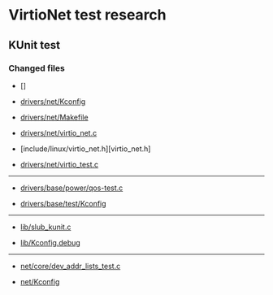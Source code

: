 # VirtioNet test research

## KUnit test

### Changed files

- []

- [drivers/net/Kconfig](drivers-net-Kconfig)

- [drivers/net/Makefile](drivers-net-Makefile)

- [drivers/net/virtio_net.c](virtio_net.c)

- [include/linux/virtio_net.h][virtio_net.h]

- [drivers/net/virtio_test.c](virtio_test.c)

-----------------

- [drivers/base/power/qos-test.c](drivers-base-power-qos-test.c)

- [drivers/base/test/Kconfig](drivers-base-test-Kconfig)

-----------------

- [lib/slub_kunit.c](lib-slub_kunit.c)

- [lib/Kconfig.debug](lib-Kconfig.debug)

-----------------

- [net/core/dev_addr_lists_test.c](net-core-dev_addr_lists_test.c)

- [net/Kconfig](net-Kconfig)